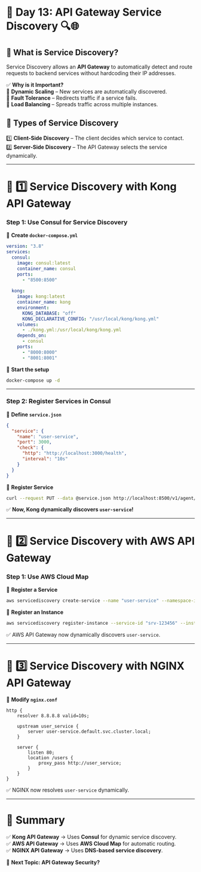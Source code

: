 # **📅 Day 13: API Gateway Service Discovery** 🔍🌐  

## **📌 What is Service Discovery?**  
Service Discovery allows an **API Gateway** to automatically detect and route requests to backend services without hardcoding their IP addresses.  

✅ **Why is it Important?**  
🔹 **Dynamic Scaling** – New services are automatically discovered.  
🔹 **Fault Tolerance** – Redirects traffic if a service fails.  
🔹 **Load Balancing** – Spreads traffic across multiple instances.  

## **📌 Types of Service Discovery**  
1️⃣ **Client-Side Discovery** – The client decides which service to contact.  
2️⃣ **Server-Side Discovery** – The API Gateway selects the service dynamically.  

---

# **🔹 1️⃣ Service Discovery with Kong API Gateway**  
### **Step 1: Use Consul for Service Discovery**
📍 **Create `docker-compose.yml`**
```yaml
version: "3.8"
services:
  consul:
    image: consul:latest
    container_name: consul
    ports:
      - "8500:8500"
  
  kong:
    image: kong:latest
    container_name: kong
    environment:
      KONG_DATABASE: "off"
      KONG_DECLARATIVE_CONFIG: "/usr/local/kong/kong.yml"
    volumes:
      - ./kong.yml:/usr/local/kong/kong.yml
    depends_on:
      - consul
    ports:
      - "8000:8000"
      - "8001:8001"
```

📍 **Start the setup**
```bash
docker-compose up -d
```

---

### **Step 2: Register Services in Consul**  
📍 **Define `service.json`**
```json
{
  "service": {
    "name": "user-service",
    "port": 3000,
    "check": {
      "http": "http://localhost:3000/health",
      "interval": "10s"
    }
  }
}
```
📍 **Register Service**
```bash
curl --request PUT --data @service.json http://localhost:8500/v1/agent/service/register
```
✅ **Now, Kong dynamically discovers `user-service`!**  

---

# **🔹 2️⃣ Service Discovery with AWS API Gateway**  
### **Step 1: Use AWS Cloud Map**  
📍 **Register a Service**  
```bash
aws servicediscovery create-service --name "user-service" --namespace-id "ns-123456"
```
📍 **Register an Instance**  
```bash
aws servicediscovery register-instance --service-id "srv-123456" --instance-id "1" --attributes "AWS_INSTANCE_IPV4=10.0.0.1"
```
✅ AWS API Gateway now dynamically discovers `user-service`.

---

# **🔹 3️⃣ Service Discovery with NGINX API Gateway**  
📍 **Modify `nginx.conf`**
```nginx
http {
    resolver 8.8.8.8 valid=10s;
    
    upstream user_service {
        server user-service.default.svc.cluster.local;
    }

    server {
        listen 80;
        location /users {
            proxy_pass http://user_service;
        }
    }
}
```
✅ NGINX now resolves `user-service` dynamically.

---

# **📌 Summary**  
✅ **Kong API Gateway** → Uses **Consul** for dynamic service discovery.  
✅ **AWS API Gateway** → Uses **AWS Cloud Map** for automatic routing.  
✅ **NGINX API Gateway** → Uses **DNS-based service discovery**.  

🚀 **Next Topic: API Gateway Security?**